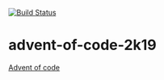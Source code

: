[![Build Status](https://travis-ci.com/godu/advent-of-code-2K19.svg?branch=master)](https://travis-ci.com/godu/advent-of-code-2K19)

# advent-of-code-2k19

[Advent of code](https://adventofcode.com/2019)
